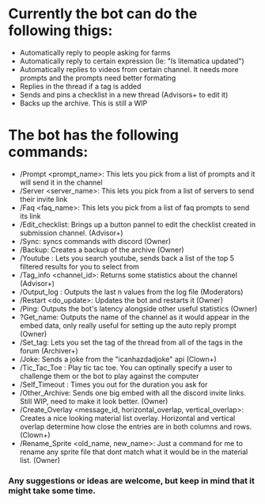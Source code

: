 # Currently the bot can do the following thigs:
- Automatically reply to people asking for farms
- Automatically reply to certain expression (Ie: "Is litematica updated")
- Automatically replies to videos from certain channel. It needs more prompts and the prompts need better formating
- Replies in the thread if a tag is added  
- Sends and pins a checklist in a new thread (Advisors+ to edit it)
- Backs up the archive. This is still a WIP

# The bot has the following commands:
  - /Prompt <prompt_name>: This lets you pick from a list of prompts and it will send it in the channel
  - /Server <server_name>: This lets you pick from a list of servers to send their invite link
  - /Faq <faq_name>: This lets you pick from a list of faq prompts to send its link
  - /Edit_checklist: Brings up a button pannel to edit the checklist created in submission channel. (Advisor+)
  - /Sync: syncs commands with discord (Owner)
  - /Backup: Creates a backup of the archive (Owner)
  - /Youtube <querry>: Lets you search youtube, sends back a list of the top 5 filtered results for you to select from
  - /Tag_info <channel_id>: Returns some statistics about the channel (Advisor+)
  - /Output_log <n>: Outputs the last n values from the log file (Moderators)
  - /Restart <do_update>: Updates the bot and restarts it (Owner)
  - /Ping: Outputs the bot's latency alongside other useful statistics (Owner)
  - ?Get_name: Outputs the name of the channel as it would appear in the embed data, only really useful for setting up the auto reply prompt (Owner)
  - /Set_tag: Lets you set the tag of the thread from all of the tags in the forum (Archiver+)
  - /Joke: Sends a joke from the "icanhazdadjoke" api (Clown+)
  - /Tic_Tac_Toe <opponent>: Play tic tac toe. You can optinally specify a user to challenge them or the bot to play against the computer
  - /Self_Timeout <duration>: Times you out for the duration you ask for
  - /Other_Archive: Sends one big embed with all the discord invite links. Still WIP, need to make it look better. (Owner)
  - /Create_Overlay <message_id, horizontal_overlap, vertical_overlap>: Creates a nice looking material list overlay. Horizontal and vertical overlap determine how close the entries are in both columns and rows. (Clown+)
  - /Rename_Sprite <old_name, new_name>: Just a command for me to rename any sprite file that dont match what it would be in the material list. (Owner)

### Any suggestions or ideas are welcome, but keep in mind that it might take some time.
